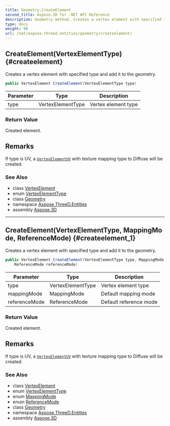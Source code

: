 ```yaml
---
title: Geometry.CreateElement
second_title: Aspose.3D for .NET API Reference
description: Geometry method. Creates a vertex element with specified type and add it to the geometry
type: docs
weight: 90
url: /net/aspose.threed.entities/geometry/createelement/
---
```

## CreateElement(VertexElementType) {#createelement}

Creates a vertex element with specified type and add it to the geometry.

```csharp
public VertexElement CreateElement(VertexElementType type)
```

| Parameter | Type | Description |
| --- | --- | --- |
| type | VertexElementType | Vertex element type |

### Return Value

Created element.

## Remarks

If type is UV, a [`VertexElementUV`](../../vertexelementuv/) with texture mapping type to Diffuse will be created.

### See Also

* class [VertexElement](../../vertexelement/)
* enum [VertexElementType](../../vertexelementtype/)
* class [Geometry](../)
* namespace [Aspose.ThreeD.Entities](../../geometry/)
* assembly [Aspose.3D](../../../)

---

## CreateElement(VertexElementType, MappingMode, ReferenceMode) {#createelement_1}

Creates a vertex element with specified type and add it to the geometry.

```csharp
public VertexElement CreateElement(VertexElementType type, MappingMode mappingMode, 
    ReferenceMode referenceMode)
```

| Parameter | Type | Description |
| --- | --- | --- |
| type | VertexElementType | Vertex element type |
| mappingMode | MappingMode | Default mapping mode |
| referenceMode | ReferenceMode | Default reference mode |

### Return Value

Created element.

## Remarks

If type is UV, a [`VertexElementUV`](../../vertexelementuv/) with texture mapping type to Diffuse will be created.

### See Also

* class [VertexElement](../../vertexelement/)
* enum [VertexElementType](../../vertexelementtype/)
* enum [MappingMode](../../mappingmode/)
* enum [ReferenceMode](../../referencemode/)
* class [Geometry](../)
* namespace [Aspose.ThreeD.Entities](../../geometry/)
* assembly [Aspose.3D](../../../)


